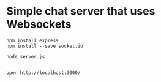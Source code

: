 Simple chat server that uses Websockets
===

    npm install express
    npm install --save socket.io

    node server.js


    open http://localhost:3000/
